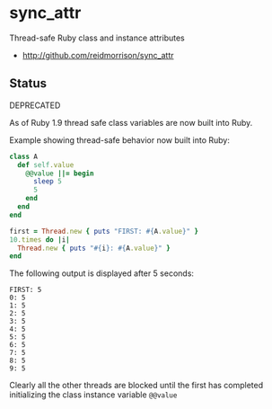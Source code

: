 sync_attr
=========

Thread-safe Ruby class and instance attributes

* http://github.com/reidmorrison/sync_attr

## Status

DEPRECATED

As of Ruby 1.9 thread safe class variables are now built into Ruby.


Example showing thread-safe behavior now built into Ruby:

```ruby
class A
  def self.value
    @@value ||= begin
      sleep 5
      5
    end
  end
end

first = Thread.new { puts "FIRST: #{A.value}" }
10.times do |i|
  Thread.new { puts "#{i}: #{A.value}" }
end
```

The following output is displayed after 5 seconds:

```
FIRST: 5
0: 5
1: 5
2: 5
3: 5
4: 5
5: 5
6: 5
7: 5
8: 5
9: 5
```

Clearly all the other threads are blocked until the first has completed initializing
the class instance variable `@@value`
